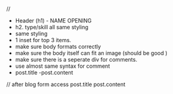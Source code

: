 // 
- Header (h1) - NAME OPENING
- h2. type/skill all same styling
- same styling 
- 1 inset for top 3 items.
- make sure body formats correctly
- make sure the body itself can fit an image (should be good )
- make sure there is a seperate div for comments. 
- use almost same syntax for comment
- post.title
-post.content

// after blog form access post.title post.content